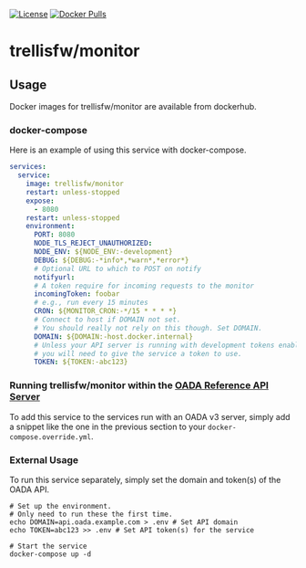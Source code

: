 [![License](https://img.shields.io/github/license/trellisfw/trellis-monitor)](LICENSE)
[![Docker Pulls](https://img.shields.io/docker/pulls/trellisfw/trellis-monitor)][dockerhub]

# trellisfw/monitor

## Usage

Docker images for trellisfw/monitor are available from dockerhub.

### docker-compose

Here is an example of using this service with docker-compose.

```yaml
services:
  service:
    image: trellisfw/monitor
    restart: unless-stopped
    expose:
      - 8080
    restart: unless-stopped
    environment:
      PORT: 8080
      NODE_TLS_REJECT_UNAUTHORIZED:
      NODE_ENV: ${NODE_ENV:-development}
      DEBUG: ${DEBUG:-*info*,*warn*,*error*}
      # Optional URL to which to POST on notify
      notifyurl:
      # A token require for incoming requests to the monitor
      incomingToken: foobar
      # e.g., run every 15 minutes
      CRON: ${MONITOR_CRON:-*/15 * * * *}
      # Connect to host if DOMAIN not set.
      # You should really not rely on this though. Set DOMAIN.
      DOMAIN: ${DOMAIN:-host.docker.internal}
      # Unless your API server is running with development tokens enabled,
      # you will need to give the service a token to use.
      TOKEN: ${TOKEN:-abc123}
```

### Running trellisfw/monitor within the [OADA Reference API Server]

To add this service to the services run with an OADA v3 server,
simply add a snippet like the one in the previous section
to your `docker-compose.override.yml`.

### External Usage

To run this service separately, simply set the domain and token(s) of the OADA API.

```shell
# Set up the environment.
# Only need to run these the first time.
echo DOMAIN=api.oada.example.com > .env # Set API domain
echo TOKEN=abc123 >> .env # Set API token(s) for the service

# Start the service
docker-compose up -d
```

[dockerhub]: https://hub.docker.com/repository/docker/trellisfw/monitor
[oada reference api server]: https://github.com/OADA/oada-srvc-docker
